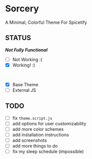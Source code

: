# Sorcery

A Minimal, Colorful Theme For Spicetify

## STATUS

***Not Fully Functional***

- [ ] Not Working :(
- [x] Working! :)

<br/>


- [x] Base Theme
- [ ] External JS

## TODO

- [ ] fix `theme.script.js`
- [ ] add options for user customizability
- [ ] add more color schemes
- [ ] add installation instructions
- [ ] add screenshots
- [ ] add more things to do
- [ ] fix my sleep schedule (impossible)